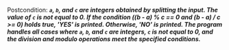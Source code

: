 Postcondition: ***`a`, `b`, and `c` are integers obtained by splitting the input. The value of `c` is not equal to 0. If the condition ((b - a) % c == 0 and (b - a) / c >= 0) holds true, 'YES' is printed. Otherwise, 'NO' is printed. The program handles all cases where `a`, `b`, and `c` are integers, `c` is not equal to 0, and the division and modulo operations meet the specified conditions.***